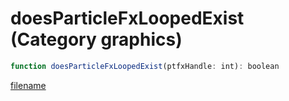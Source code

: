 # doesParticleFxLoopedExist (Category graphics)

```js
function doesParticleFxLoopedExist(ptfxHandle: int): boolean
```

[filename](doesParticleFxLoopedExist_m.md ':include')